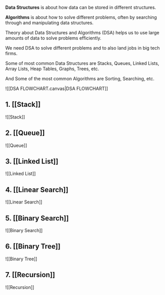 **Data Structures** is about how data can be stored in different structures.

**Algorithms** is about how to solve different problems, often by searching through and manipulating data structures.

Theory about Data Structures and Algorithms (DSA) helps us to use large amounts of data to solve problems efficiently.

We need DSA to solve different problems and to also land jobs in big tech firms.

Some of most common Data Structures are Stacks, Queues, Linked Lists, Array Lists, Heap Tables, Graphs, Trees, etc.

And Some of the most common Algorithms are Sorting, Searching, etc.

![[DSA FLOWCHART.canvas|DSA FLOWCHART]]

## 1. [[Stack]]
![[Stack]]
## 2. [[Queue]]
![[Queue]]

## 3. [[Linked List]]
![[Linked List]]

## 4. [[Linear Search]]
![[Linear Search]]

## 5. [[Binary Search]]
![[Binary Search]]

## 6. [[Binary Tree]]
![[Binary Tree]]
## 7. [[Recursion]]
![[Recursion]]
